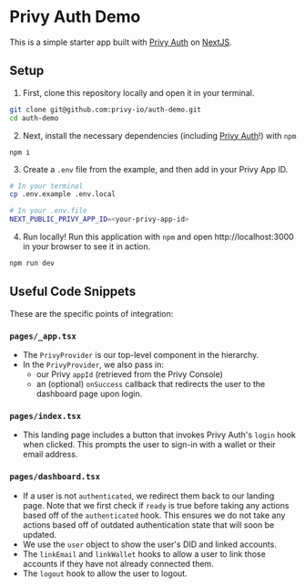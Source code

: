 # Privy Auth Demo

This is a simple starter app built with [Privy Auth](https://www.privy.io/) on [NextJS](https://nextjs.org/). 

## Setup

1. First, clone this repository locally and open it in your terminal. 
```sh
git clone git@github.com:privy-io/auth-demo.git
cd auth-demo
```

2. Next, install the necessary dependencies (including [Privy Auth](https://www.npmjs.com/package/@privy-io/react-auth)!) with `npm`
```SH
npm i 
```

3. Create a `.env` file from the example, and then add in your Privy App ID.
```sh
# In your terminal
cp .env.example .env.local

# In your .env.file
NEXT_PUBLIC_PRIVY_APP_ID=<your-privy-app-id>
```

4. Run locally!
Run this application with `npm` and open http://localhost:3000 in your browser to see it in action.
```sh
npm run dev
```

## Useful Code Snippets
These are the specific points of integration:

### `pages/_app.tsx`
- The `PrivyProvider` is our top-level component in the hierarchy.
- In the `PrivyProvider`, we also pass in:
  - our Privy `appId` (retrieved from the Privy Console)
  - an (optional) `onSuccess` callback that redirects the user to the dashboard page upon login. 

### `pages/index.tsx`
- This landing page includes a button that invokes Privy Auth's `login` hook when clicked. This prompts the user to sign-in with a wallet or their email address. 

### `pages/dashboard.tsx`
- If a user is not `authenticated`, we redirect them back to our landing page. Note that we first check if `ready` is true before taking any actions based off of the `authenticated` hook. This ensures we do not take any actions based off of outdated authentication state that will soon be updated.
- We use the `user` object to show the user's DID and linked accounts.
- The `linkEmail` and `linkWallet` hooks to allow a user to link those accounts if they have not already connected them.
- The `logout` hook to allow the user to logout. 
